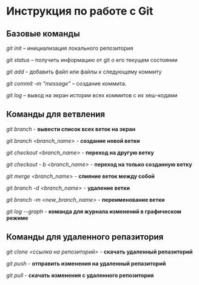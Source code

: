 # Инструкция по работе с Git

## Базовые команды

*git init* – инициализация локального репозитория

*git status* – получить информацию от git о его текущем состоянии

*git add* – добавить файл или файлы к следующему коммиту

*git commit -m “message”* – создание коммита.

*git log* – вывод на экран истории всех коммитов с их хеш-кодами

## Команды для ветвления

*git branch* - **вывести список всех веток на экран**

*git branch <branch_name>* - **создание новой ветки**

*git checkout <branch_name>* - **переход на другую ветку**

*git checkout - b <branch_name>* - **переход на только созданную ветку**

*git merge <branch_name>* - **слияние веток между собой**

*git branch -d <branch_name>* - **удаление ветки**

*git branch -m <new_branch_name>* - **переименование ветки**

*git log --graph* - **команда для журнала изменений в графическом режиме**

## Команды для удаленного репазитория
*git clone <ссылка на репозиторий>* - **скачать удаленный репазиторий**

*git push* - **отправить изменения на удаленный репазиторий**

*git pull* - **скачать изменения с удаленного репозитория**